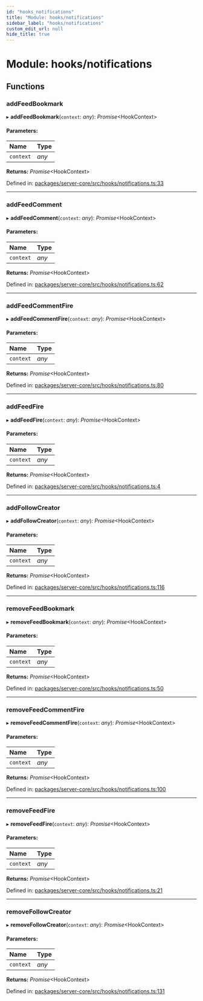 ```yaml
---
id: "hooks_notifications"
title: "Module: hooks/notifications"
sidebar_label: "hooks/notifications"
custom_edit_url: null
hide_title: true
---
```


# Module: hooks/notifications

## Functions

### addFeedBookmark

▸ **addFeedBookmark**(`context`: *any*): *Promise*<HookContext\>

#### Parameters:

Name | Type |
:------ | :------ |
`context` | *any* |

**Returns:** *Promise*<HookContext\>

Defined in: [packages/server-core/src/hooks/notifications.ts:33](https://github.com/xr3ngine/xr3ngine/blob/65dfcf39a/packages/server-core/src/hooks/notifications.ts#L33)

___

### addFeedComment

▸ **addFeedComment**(`context`: *any*): *Promise*<HookContext\>

#### Parameters:

Name | Type |
:------ | :------ |
`context` | *any* |

**Returns:** *Promise*<HookContext\>

Defined in: [packages/server-core/src/hooks/notifications.ts:62](https://github.com/xr3ngine/xr3ngine/blob/65dfcf39a/packages/server-core/src/hooks/notifications.ts#L62)

___

### addFeedCommentFire

▸ **addFeedCommentFire**(`context`: *any*): *Promise*<HookContext\>

#### Parameters:

Name | Type |
:------ | :------ |
`context` | *any* |

**Returns:** *Promise*<HookContext\>

Defined in: [packages/server-core/src/hooks/notifications.ts:80](https://github.com/xr3ngine/xr3ngine/blob/65dfcf39a/packages/server-core/src/hooks/notifications.ts#L80)

___

### addFeedFire

▸ **addFeedFire**(`context`: *any*): *Promise*<HookContext\>

#### Parameters:

Name | Type |
:------ | :------ |
`context` | *any* |

**Returns:** *Promise*<HookContext\>

Defined in: [packages/server-core/src/hooks/notifications.ts:4](https://github.com/xr3ngine/xr3ngine/blob/65dfcf39a/packages/server-core/src/hooks/notifications.ts#L4)

___

### addFollowCreator

▸ **addFollowCreator**(`context`: *any*): *Promise*<HookContext\>

#### Parameters:

Name | Type |
:------ | :------ |
`context` | *any* |

**Returns:** *Promise*<HookContext\>

Defined in: [packages/server-core/src/hooks/notifications.ts:116](https://github.com/xr3ngine/xr3ngine/blob/65dfcf39a/packages/server-core/src/hooks/notifications.ts#L116)

___

### removeFeedBookmark

▸ **removeFeedBookmark**(`context`: *any*): *Promise*<HookContext\>

#### Parameters:

Name | Type |
:------ | :------ |
`context` | *any* |

**Returns:** *Promise*<HookContext\>

Defined in: [packages/server-core/src/hooks/notifications.ts:50](https://github.com/xr3ngine/xr3ngine/blob/65dfcf39a/packages/server-core/src/hooks/notifications.ts#L50)

___

### removeFeedCommentFire

▸ **removeFeedCommentFire**(`context`: *any*): *Promise*<HookContext\>

#### Parameters:

Name | Type |
:------ | :------ |
`context` | *any* |

**Returns:** *Promise*<HookContext\>

Defined in: [packages/server-core/src/hooks/notifications.ts:100](https://github.com/xr3ngine/xr3ngine/blob/65dfcf39a/packages/server-core/src/hooks/notifications.ts#L100)

___

### removeFeedFire

▸ **removeFeedFire**(`context`: *any*): *Promise*<HookContext\>

#### Parameters:

Name | Type |
:------ | :------ |
`context` | *any* |

**Returns:** *Promise*<HookContext\>

Defined in: [packages/server-core/src/hooks/notifications.ts:21](https://github.com/xr3ngine/xr3ngine/blob/65dfcf39a/packages/server-core/src/hooks/notifications.ts#L21)

___

### removeFollowCreator

▸ **removeFollowCreator**(`context`: *any*): *Promise*<HookContext\>

#### Parameters:

Name | Type |
:------ | :------ |
`context` | *any* |

**Returns:** *Promise*<HookContext\>

Defined in: [packages/server-core/src/hooks/notifications.ts:131](https://github.com/xr3ngine/xr3ngine/blob/65dfcf39a/packages/server-core/src/hooks/notifications.ts#L131)
